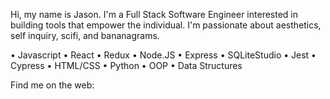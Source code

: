 Hi, my name is Jason. I'm a Full Stack Software Engineer interested in building tools that empower the individual. I'm passionate about aesthetics, self inquiry, scifi, and bananagrams. 

• Javascript  • React      • Redux 
• Node.JS     • Express    • SQLiteStudio
• Jest        • Cypress    • HTML/CSS
• Python      • OOP        • Data Structures

Find me on the web: 
